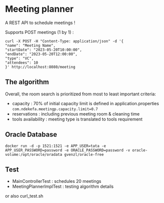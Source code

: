 # Meeting planner

A REST API to schedule meetings !

Supports POST meetings (1 by 1) :
```
curl -X POST -H "Content-Type: application/json" -d '{
"name": "Meeting Name",
"startDate": "2023-05-20T10:00:00",
"endDate": "2023-05-20T12:00:00",
"type": "VC",
"attendees": 10
}' http://localhost:8080/meeting
```

## The algorithm

Overall, the room search is prioritized from most to least important criteria:
* capacity : 70% of initial capacity limit is defined in application.properties `com.ndekefa.meetingp.capacity.limit=0.7`
* reservations : including previous meeting room & cleaning time
* tools availability : meeting type is translated to tools requirement

## Oracle Database
``
docker run -d -p 1521:1521 -e APP_USER=tata -e APP_USER_PASSWORD=password -e ORACLE_PASSWORD=password -v oracle-volume:/opt/oracle/oradata gvenzl/oracle-free
``
## Test

- MainControllerTest : schedules 20 meetings
- MeetingPlannerImplTest : testing algorithm details

or also curl_test.sh


